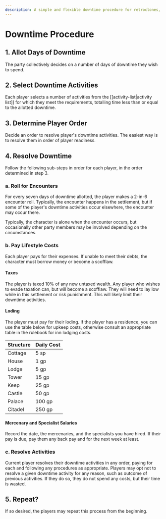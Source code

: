 ```yaml
---
description: A simple and flexible downtime procedure for retroclones, allowing players to utilize their resources, build the world, and better prepare for their next dungeoneering expedition.
---
```


# Downtime Procedure

## 1. Allot Days of Downtime
The party collectively decides on a number of days of downtime they wish to spend.

## 2. Select Downtime Activities
Each player selects a number of activities from the [[activity-list|activity list]] for which they meet the requirements, totalling time less than or equal to the allotted downtime.

## 3. Determine Player Order
Decide an order to resolve player's downtime activities. The easiest way is to resolve them in order of player readiness.

## 4. Resolve Downtime
Follow the following sub-steps in order for each player, in the order determined in step 3.

### a. Roll for Encounters
For every seven days of downtime allotted, the player makes a 2-in-6 encounter roll. Typically, the encounter happens in the settlement, but if some of the player's downtime activities occur elsewhere, the encounter may occur there.

Typically, the character is alone when the encounter occurs, but occasionally other party members may be involved depending on the circumstances.

### b. Pay Lifestyle Costs
Each player pays for their expenses. If unable to meet their debts, the character must borrow money or become a scofflaw.

#### Taxes
The player is taxed 10% of any new untaxed wealth. Any player who wishes to evade taxation can, but will become a scofflaw. They will need to lay low while in this settlement or risk punishment. This will likely limit their downtime activities.

#### Loding
The player must pay for their loding. If the player has a residence, you can use the table below for upkeep costs, otherwise consult an appropriate table in the rulebook for inn lodging costs.

| Structure | Daily Cost |
| - | - |
 | Cottage | 5 sp |
 | House | 1 gp |
 | Lodge | 5 gp |
 | Tower | 15 gp |
 | Keep | 25 gp |
 | Castle | 50 gp |
 | Palace | 100 gp |
 | Citadel | 250 gp |

#### Mercenary and Specialist Salaries
Record the date, the mercenaries, and the specialists you have hired. If their pay is due, pay them any back pay and for the next week at least.

### c. Resolve Activities
Current player resolves their downtime activities in any order, paying for each and following any procedures as appropriate. Players may opt not to resolve a given downtime activity for any reason, such as outcome of previous activities. If they do so, they do not spend any costs, but their time is wasted.

## 5. Repeat?
If so desired, the players may repeat this process from the beginning.
